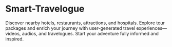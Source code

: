 # Smart-Travelogue
Discover nearby hotels, restaurants, attractions, and hospitals. Explore tour packages and enrich your journey with user-generated travel experiences—videos, audios, and travelogues. Start your adventure fully informed and inspired.
